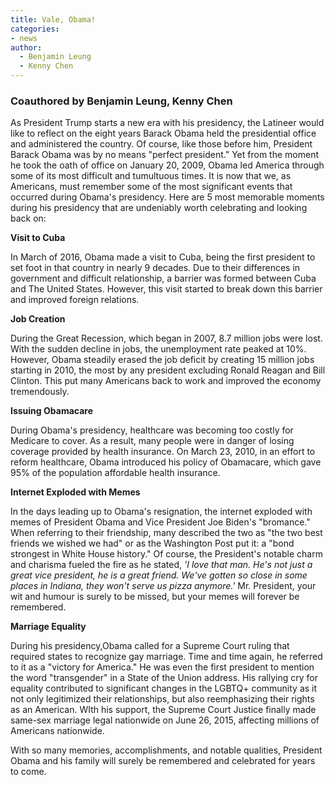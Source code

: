 ```yaml
---
title: Vale, Obama!
categories:
- news
author:
  - Benjamin Leung
  - Kenny Chen
---
```

### Coauthored by Benjamin Leung, Kenny Chen

As President Trump starts a new era with his presidency, the Latineer would like to  reflect on the eight years Barack Obama held the presidential office and administered the country. Of course, like those before him, President Barack Obama was by no means "perfect president." Yet from the moment he took the oath of office on January 20, 2009, Obama led America through some of its most difficult and tumultuous times. It is now that we, as Americans, must remember some of the most significant events that occurred during Obama's presidency. Here are 5 most memorable moments during his presidency that are undeniably worth celebrating and looking back on:

**Visit to Cuba**

In March of 2016, Obama made a visit to Cuba, being the first president to set foot in that country in nearly 9 decades. Due to their differences in government and difficult relationship, a barrier was formed between Cuba and The United States.  However, this visit started to break down this barrier and improved foreign relations.

**Job Creation**

During the Great Recession, which began in 2007, 8.7 million jobs were lost. With the sudden decline in jobs, the unemployment rate peaked at 10%.  However, Obama steadily erased the job deficit by creating 15 million jobs starting in 2010, the most by any president excluding Ronald Reagan and Bill Clinton.  This put many Americans back to work and improved the economy tremendously.

**Issuing Obamacare**

During Obama's presidency, healthcare was becoming too costly for Medicare to cover.  As a result, many people were in danger of losing coverage provided by health insurance.  On March 23, 2010, in an effort to reform healthcare, Obama introduced his policy of Obamacare, which gave 95% of the population affordable health insurance.

**Internet Exploded with Memes**

In the days leading up to Obama's resignation, the internet exploded with memes of President Obama and Vice President Joe Biden's "bromance." When referring to their friendship, many described the two as "the two best friends we wished we had" or as the Washington Post put it: a "bond strongest in White House history." Of course, the President's notable charm and charisma fueled the fire as he stated, _'I love that man. He's not just a great vice president, he is a great friend. We've gotten so close in some places in Indiana, they won't serve us pizza anymore.'_ Mr. President, your wit and humour is surely to be missed, but your memes will forever be remembered.

**Marriage Equality**

During his presidency,Obama called for a Supreme Court ruling that required states to recognize gay marriage. Time and time again, he referred to it as a "victory for America." He was even the first president to mention the word "transgender" in a State of the Union address. His rallying cry for equality contributed to significant changes in the LGBTQ+ community as it not only legitimized their relationships, but also reemphasizing their rights as an American. WIth his support, the Supreme Court Justice finally made same-sex marriage legal nationwide on June 26, 2015, affecting millions of Americans nationwide.

With so many memories, accomplishments, and notable qualities, President Obama and his family will surely be remembered and celebrated for years to come.
